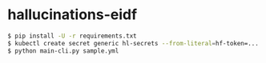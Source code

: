 # hallucinations-eidf

```bash
$ pip install -U -r requirements.txt
$ kubectl create secret generic hl-secrets --from-literal=hf-token=...
$ python main-cli.py sample.yml
```
